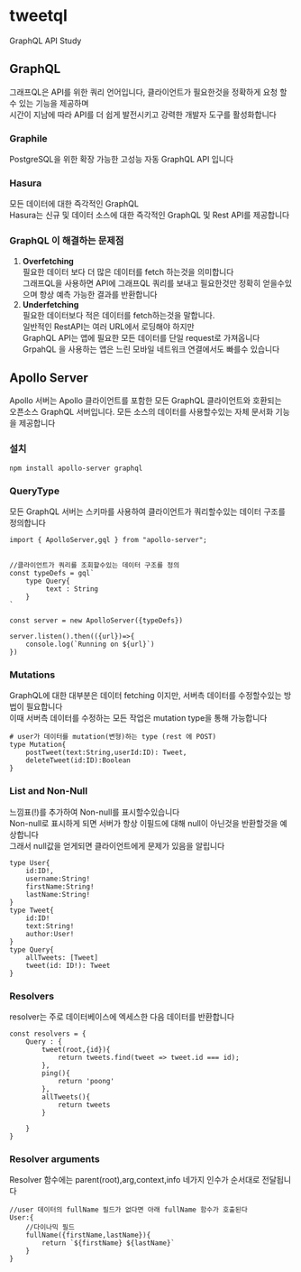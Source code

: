 # tweetql
GraphQL API Study

## GraphQL
그래프QL은 API를 위한 쿼리 언어입니다, 클라이언트가 필요한것을 정확하게 요청 할수 있는 기능을 제공하며<br/>
시간이 지남에 따라 API를 더 쉽게 발전시키고 강력한 개발자 도구를 활성화합니다

### Graphile
PostgreSQL을 위한 확장 가능한 고성능 자동 GraphQL API 입니다

### Hasura
모든 데이터에 대한 즉각적인 GraphQL<br/>
Hasura는 신규 및 데이터 소스에 대한 즉각적인 GraphQL 및 Rest API를 제공합니다

### GraphQL 이 해결하는 문제점
1. <b>Overfetching</b><br/>
필요한 데이터 보다 더 많은 데이터를 fetch 하는것을 의미합니다<br/>
그래프QL을 사용하면 API에 그래프QL 쿼리를 보내고 필요한것만 정확히 얻을수있으며 항상 예측 가능한 결과를 반환합니다
2. <b>Underfetching</b><br/>
필요한 데이터보다 적은 데이터를 fetch하는것을 말합니다.<br/>
일반적인 RestAPI는 여러 URL에서 로딩해야 하지만<br/>
GraphQL API는 앱에 필요한 모든 데이터를 단일 request로 가져옵니다<br/>
GrpahQL 을 사용하는 앱은 느린 모바일 네트워크 연결에서도 빠를수 있습니다

## Apollo Server
Apollo 서버는 Apollo 클라이언트를 포함한 모든 GraphQL 클라이언트와 호환되는<br/>
오픈소스 GraphQL 서버입니다. 모든 소스의 데이터를 사용할수있는 자체 문서화 기능을 제공합니다

### 설치
```
npm install apollo-server graphql
```

### QueryType
모든 GraphQL 서버는 스키마를 사용하여 클라이언트가 쿼리할수있는 데이터 구조를 정의합니다
```
import { ApolloServer,gql } from "apollo-server";


//클라이언트가 쿼리를 조회할수있는 데이터 구조를 정의
const typeDefs = gql`
    type Query{
         text : String
    }
`

const server = new ApolloServer({typeDefs})

server.listen().then(({url})=>{
    console.log(`Running on ${url}`)
})
```

### Mutations
GraphQL에 대한 대부분은 데이터 fetching 이지만, 서버측 데이터를 수정할수있는 방법이 필요합니다<br/>
이때 서버측 데이터를 수정하는 모든 작업은 mutation type을 통해 가능합니다
```
# user가 데이터를 mutation(변형)하는 type (rest 에 POST)
type Mutation{
    postTweet(text:String,userId:ID): Tweet,
    deleteTweet(id:ID):Boolean
}
```

### List and Non-Null
느낌표(!)를 추가하여 Non-null를 표시할수있습니다<br/>
Non-null로 표시하게 되면 서버가 항상 이필드에 대해 null이 아닌것을 반환할것을 예상합니다<br/>
그래서 null값을 얻게되면 클라이언트에게 문제가 있음을 알립니다
```
type User{
    id:ID!,
    username:String!
    firstName:String!
    lastName:String!
}
type Tweet{
    id:ID!
    text:String!
    author:User!
}
type Query{
    allTweets: [Tweet]
    tweet(id: ID!): Tweet
}
```

### Resolvers
resolver는 주로 데이터베이스에 엑세스한 다음 데이터를 반환합니다
```
const resolvers = {
    Query : {
        tweet(root,{id}){
            return tweets.find(tweet => tweet.id === id);
        },
        ping(){
            return 'poong'
        },
        allTweets(){
            return tweets
        }

    }
}
```

### Resolver arguments
Resolver 함수에는 parent(root),arg,context,info 네가지 인수가 순서대로 전달됩니다
```
//user 데이터의 fullName 필드가 없다면 아래 fullName 함수가 호출된다
User:{
    //다이나믹 필드
    fullName({firstName,lastName}){
        return `${firstName} ${lastName}`
    }
}
```


